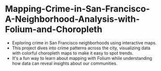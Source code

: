 # Mapping-Crime-in-San-Francisco-A-Neighborhood-Analysis-with-Folium-and-Choropleth
* Exploring crime in San Francisco neighborhoods using interactive maps.
* This project dives into crime patterns across the city, visualizing data with colorful choropleth maps to make it easy to spot trends. 
* It's a fun way to learn about mapping with Folium while understanding how data can reveal insights about our communities.
